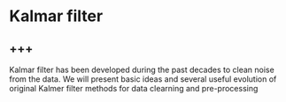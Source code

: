 # Kalmar filter

+++
---

Kalmar filter has been developed during the past decades to clean noise from the data. We will present basic ideas and several useful evolution of original Kalmer filter methods for data clearning and pre-processing